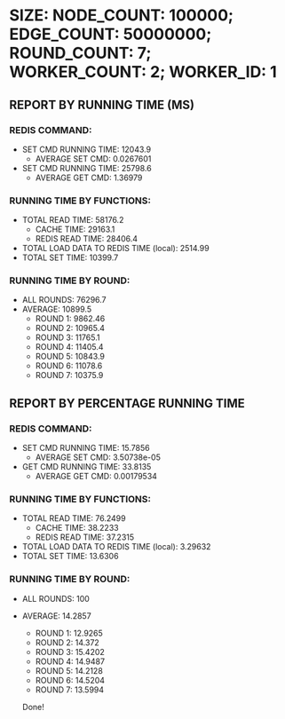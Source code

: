 
# SIZE: NODE_COUNT: 100000; EDGE_COUNT: 50000000; ROUND_COUNT: 7; WORKER_COUNT: 2; WORKER_ID: 1

## REPORT BY RUNNING TIME (MS)

 ### REDIS COMMAND:

  + SET CMD RUNNING TIME: 12043.9
    + AVERAGE SET CMD: 0.0267601
  + SET CMD RUNNING TIME: 25798.6
    + AVERAGE GET CMD: 1.36979

 ### RUNNING TIME BY FUNCTIONS:

  + TOTAL READ TIME: 58176.2
    + CACHE TIME: 29163.1
    + REDIS READ TIME: 28406.4
  + TOTAL LOAD DATA TO REDIS TIME (local): 2514.99
  + TOTAL SET TIME: 10399.7

 ### RUNNING TIME BY ROUND:

  + ALL ROUNDS: 76296.7
  + AVERAGE: 10899.5
     + ROUND 1: 9862.46
     + ROUND 2: 10965.4
     + ROUND 3: 11765.1
     + ROUND 4: 11405.4
     + ROUND 5: 10843.9
     + ROUND 6: 11078.6
     + ROUND 7: 10375.9

## REPORT BY PERCENTAGE RUNNING TIME

 ### REDIS COMMAND:

  + SET CMD RUNNING TIME: 15.7856
    + AVERAGE SET CMD: 3.50738e-05
  + GET CMD RUNNING TIME: 33.8135
    + AVERAGE GET CMD: 0.00179534

 ### RUNNING TIME BY FUNCTIONS:

  + TOTAL READ TIME: 76.2499
    + CACHE TIME: 38.2233
    + REDIS READ TIME: 37.2315
  + TOTAL LOAD DATA TO REDIS TIME (local): 3.29632
  + TOTAL SET TIME: 13.6306

 ### RUNNING TIME BY ROUND:

  + ALL ROUNDS: 100
  + AVERAGE: 14.2857
     + ROUND 1: 12.9265
     + ROUND 2: 14.372
     + ROUND 3: 15.4202
     + ROUND 4: 14.9487
     + ROUND 5: 14.2128
     + ROUND 6: 14.5204
     + ROUND 7: 13.5994


    Done!
